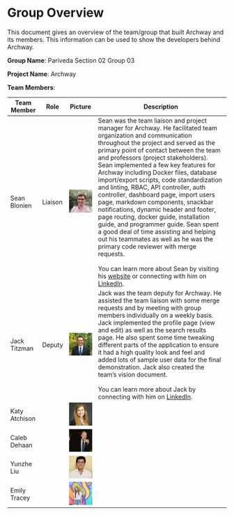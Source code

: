 # Group Overview

This document gives an overview of the team/group that built Archway and its members. This information can be used to show the developers behind Archway.

**Group Name**: Pariveda Section 02 Group 03

**Project Name**: Archway

**Team Members**:

| Team Member   | Role    | Picture                       | Description                                                  |
| ------------- | ------- | ----------------------------- | ------------------------------------------------------------ |
| Sean Blonien  | Liaison | ![Picture](images/sean.png)   | Sean was the team liaison and project manager for Archway. He facilitated team organization and communication throughout the project and served as the primary point of contact between the team and professors (project stakeholders). Sean implemented a few key features for Archway including Docker files, database import/export scripts, code standardization and linting, RBAC, API controller, auth controller, dashboard page, import users page, markdown components, snackbar notifications, dynamic header and footer, page routing, docker guide, installation guide, and programmer guide. Sean spent a good deal of time assisting and helping out his teammates as well as he was the primary code reviewer with merge requests. <br/><br/> You can learn more about Sean by visiting his [website](https://www.seanblonien.com/) or connecting with him on [LinkedIn](https://www.linkedin.com/in/seanblonien/). |
| Jack Titzman  | Deputy  | ![Picture](images/jack.png)   | Jack was the team deputy for Archway. He assisted the team liaison with some merge requests and by meeting with group members individually on a weekly basis. Jack implemented the profile page (view and edit) as well as the search results page. He also spent some time tweaking different parts of the application to ensure it had a high quality look and feel and added lots of sample user data for the final demonstration. Jack also created the team’s vision document.<br /><br />You can learn more about Jack by connecting with him on [LinkedIn](https://www.linkedin.com/in/jrt0799/). |
| Katy Atchison |         | ![Picture](images/katy.png)   |                                                              |
| Caleb Dehaan  |         | ![Picture](images/caleb.png)  |                                                              |
| Yunzhe Liu    |         | ![Picture](images/yunzhe.png) |                                                              |
| Emily Tracey  |         | ![Picture](images/emily.png)  |                                                              |
